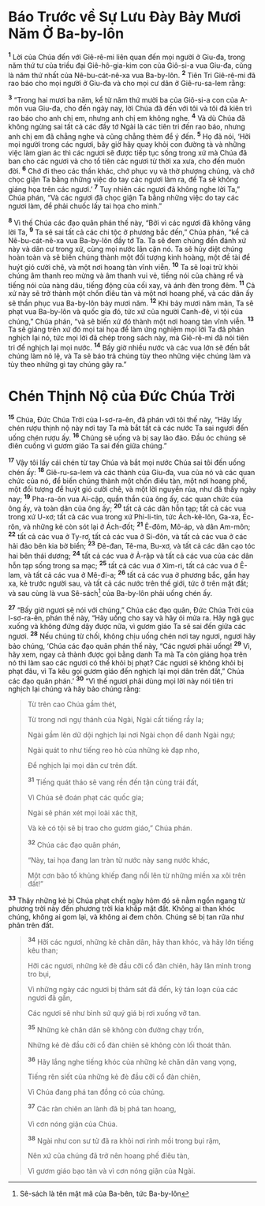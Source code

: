 # Báo Trước về Sự Lưu Ðày Bảy Mươi Năm Ở Ba-by-lôn

<sup><b>1</b></sup> Lời của Chúa đến với Giê-rê-mi liên quan đến mọi người ở Giu-đa, trong năm thứ tư của triều đại Giê-hô-gia-kim con của Giô-si-a vua Giu-đa, cũng là năm thứ nhất của Nê-bu-cát-nê-xa vua Ba-by-lôn. <sup><b>2</b></sup> Tiên Tri Giê-rê-mi đã rao báo cho mọi người ở Giu-đa và cho mọi cư dân ở Giê-ru-sa-lem rằng:

<sup><b>3</b></sup> “Trong hai mươi ba năm, kể từ năm thứ mười ba của Giô-si-a con của A-môn vua Giu-đa, cho đến ngày nay, lời Chúa đã đến với tôi và tôi đã kiên trì rao báo cho anh chị em, nhưng anh chị em không nghe. <sup><b>4</b></sup> Và dù Chúa đã không ngừng sai tất cả các đầy tớ Ngài là các tiên tri đến rao báo, nhưng anh chị em đã chẳng nghe và cũng chẳng thèm để ý đến. <sup><b>5</b></sup> Họ đã nói, ‘Hỡi mọi người trong các ngươi, bây giờ hãy quay khỏi con đường tà và những việc làm gian ác thì các ngươi sẽ được tiếp tục sống trong xứ mà Chúa đã ban cho các ngươi và cho tổ tiên các ngươi từ thời xa xưa, cho đến muôn đời. <sup><b>6</b></sup> Chớ đi theo các thần khác, chớ phục vụ và thờ phượng chúng, và chớ chọc giận Ta bằng những việc do tay các ngươi làm ra, để Ta sẽ không giáng họa trên các ngươi.’ <sup><b>7</b></sup> Tuy nhiên các ngươi đã không nghe lời Ta,” Chúa phán, “Và các ngươi đã chọc giận Ta bằng những việc do tay các ngươi làm, để phải chuốc lấy tai họa cho mình.”

<sup><b>8</b></sup> Vì thế Chúa các đạo quân phán thế này, “Bởi vì các ngươi đã không vâng lời Ta, <sup><b>9</b></sup> Ta sẽ sai tất cả các chi tộc ở phương bắc đến,” Chúa phán, “kể cả Nê-bu-cát-nê-xa vua Ba-by-lôn đầy tớ Ta. Ta sẽ đem chúng đến đánh xứ này và dân cư trong xứ, cùng mọi nước lân cận nó. Ta sẽ hủy diệt chúng hoàn toàn và sẽ biến chúng thành một đối tượng kinh hoàng, một đề tài để huýt gió cười chê, và một nơi hoang tàn vĩnh viễn. <sup><b>10</b></sup> Ta sẽ loại trừ khỏi chúng âm thanh reo mừng và âm thanh vui vẻ, tiếng nói của chàng rể và tiếng nói của nàng dâu, tiếng động của cối xay, và ánh đèn trong đêm. <sup><b>11</b></sup> Cả xứ này sẽ trở thành một chốn điêu tàn và một nơi hoang phế, và các dân ấy sẽ thần phục vua Ba-by-lôn bảy mươi năm. <sup><b>12</b></sup> Khi bảy mươi năm mãn, Ta sẽ phạt vua Ba-by-lôn và quốc gia đó, tức xứ của người Canh-đê, vì tội của chúng,” Chúa phán, “và sẽ biến xứ đó thành một nơi hoang tàn vĩnh viễn. <sup><b>13</b></sup> Ta sẽ giáng trên xứ đó mọi tai họa để làm ứng nghiệm mọi lời Ta đã phán nghịch lại nó, tức mọi lời đã chép trong sách này, mà Giê-rê-mi đã nói tiên tri để nghịch lại mọi nước. <sup><b>14</b></sup> Bấy giờ nhiều nước và các vua lớn sẽ đến bắt chúng làm nô lệ, và Ta sẽ báo trả chúng tùy theo những việc chúng làm và tùy theo những gì tay chúng gây ra.”

# Chén Thịnh Nộ của Ðức Chúa Trời

<sup><b>15</b></sup> Chúa, Ðức Chúa Trời của I-sơ-ra-ên, đã phán với tôi thế này, “Hãy lấy chén rượu thịnh nộ này nơi tay Ta mà bắt tất cả các nước Ta sai ngươi đến uống chén rượu ấy. <sup><b>16</b></sup> Chúng sẽ uống và bị say lảo đảo. Ðầu óc chúng sẽ điên cuồng vì gươm giáo Ta sai đến giữa chúng.”

<sup><b>17</b></sup> Vậy tôi lấy cái chén từ tay Chúa và bắt mọi nước Chúa sai tôi đến uống chén ấy: <sup><b>18</b></sup> Giê-ru-sa-lem và các thành của Giu-đa, vua của nó và các quan chức của nó, để biến chúng thành một chốn điêu tàn, một nơi hoang phế, một đối tượng để huýt gió cười chê, và một lời nguyền rủa, như đã thấy ngày nay; <sup><b>19</b></sup> Pha-ra-ôn vua Ai-cập, quần thần của ông ấy, các quan chức của ông ấy, và toàn dân của ông ấy; <sup><b>20</b></sup> tất cả các dân hỗn tạp; tất cả các vua trong xứ U-xơ; tất cả các vua trong xứ Phi-li-tin, tức Ách-kê-lôn, Ga-xa, Éc-rôn, và những kẻ còn sót lại ở Ách-đốt; <sup><b>21</b></sup> Ê-đôm, Mô-áp, và dân Am-môn; <sup><b>22</b></sup> tất cả các vua ở Ty-rơ, tất cả các vua ở Si-đôn, và tất cả các vua ở các hải đảo bên kia bờ biển; <sup><b>23</b></sup> Ðê-đan, Tê-ma, Bu-xơ, và tất cả các dân cạo tóc hai bên thái dương; <sup><b>24</b></sup> tất cả các vua ở Ả-rập và tất cả các vua của các dân hỗn tạp sống trong sa mạc; <sup><b>25</b></sup> tất cả các vua ở Xim-ri, tất cả các vua ở Ê-lam, và tất cả các vua ở Mê-đi-a; <sup><b>26</b></sup> tất cả các vua ở phương bắc, gần hay xa, kẻ trước người sau, và tất cả các nước trên thế giới, tức ở trên mặt đất; và sau cùng là vua Sê-sách[^1-ca8449c1-056b-494a-a22b-ff26a6b79e9a] của Ba-by-lôn phải uống chén ấy.

<sup><b>27</b></sup> “Bấy giờ ngươi sẽ nói với chúng,” Chúa các đạo quân, Ðức Chúa Trời của I-sơ-ra-ên, phán thế này, “Hãy uống cho say và hãy ói mửa ra. Hãy ngã gục xuống và không đứng dậy được nữa, vì gươm giáo Ta sẽ sai đến giữa các ngươi. <sup><b>28</b></sup> Nếu chúng từ chối, không chịu uống chén nơi tay ngươi, ngươi hãy bảo chúng, ‘Chúa các đạo quân phán thế này, “Các ngươi phải uống! <sup><b>29</b></sup> Vì, hãy xem, ngay cả thành được gọi bằng danh Ta mà Ta còn giáng họa trên nó thì làm sao các ngươi có thể khỏi bị phạt? Các ngươi sẽ không khỏi bị phạt đâu, vì Ta kêu gọi gươm giáo đến nghịch lại mọi dân trên đất,” Chúa các đạo quân phán.’ <sup><b>30</b></sup> “Vì thế ngươi phải dùng mọi lời này nói tiên tri nghịch lại chúng và hãy bảo chúng rằng:

> Từ trên cao Chúa gầm thét,
>
> Từ trong nơi ngự thánh của Ngài, Ngài cất tiếng rầy la;
>
> Ngài gầm lên dữ dội nghịch lại nơi Ngài chọn để danh Ngài ngự;
>
> Ngài quát to như tiếng reo hò của những kẻ đạp nho,
>
> Ðể nghịch lại mọi dân cư trên đất.
>
> <sup><b>31</b></sup> Tiếng quát tháo sẽ vang rền đến tận cùng trái đất,
>
> Vì Chúa sẽ đoán phạt các quốc gia;
>
> Ngài sẽ phán xét mọi loài xác thịt,
>
> Và kẻ có tội sẽ bị trao cho gươm giáo,” Chúa phán.
>
> <sup><b>32</b></sup> Chúa các đạo quân phán,
>
> “Này, tai họa đang lan tràn từ nước này sang nước khác,
>
> Một cơn bão tố khủng khiếp đang nổi lên từ những miền xa xôi trên đất!”

<sup><b>33</b></sup> Thây những kẻ bị Chúa phạt chết ngày hôm đó sẽ nằm ngổn ngang từ phương trời này đến phương trời kia khắp mặt đất. Không ai than khóc chúng, không ai gom lại, và không ai đem chôn. Chúng sẽ bị tan rữa như phân trên đất.

> <sup><b>34</b></sup> Hỡi các ngươi, những kẻ chăn dân, hãy than khóc, và hãy lớn tiếng kêu than;
>
> Hỡi các ngươi, những kẻ đè đầu cỡi cổ đàn chiên, hãy lăn mình trong tro bụi,
>
> Vì những ngày các ngươi bị thảm sát đã đến, kỳ tán loạn của các ngươi đã gần,
>
> Các ngươi sẽ như bình sứ quý giá bị rơi xuống vỡ tan.
>
> <sup><b>35</b></sup> Những kẻ chăn dân sẽ không còn đường chạy trốn,
>
> Những kẻ đè đầu cỡi cổ đàn chiên sẽ không còn lối thoát thân.
>
> <sup><b>36</b></sup> Hãy lắng nghe tiếng khóc của những kẻ chăn dân vang vọng,
>
> Tiếng rên siết của những kẻ đè đầu cỡi cổ đàn chiên,
>
> Vì Chúa đang phá tan đồng cỏ của chúng.
>
> <sup><b>37</b></sup> Các ràn chiên an lành đã bị phá tan hoang,
>
> Vì cơn nóng giận của Chúa.
>
> <sup><b>38</b></sup> Ngài như con sư tử đã ra khỏi nơi rình mồi trong bụi rậm,
>
> Nên xứ của chúng đã trở nên hoang phế điêu tàn,
>
> Vì gươm giáo bạo tàn và vì cơn nóng giận của Ngài.

[^1-ca8449c1-056b-494a-a22b-ff26a6b79e9a]: Sê-sách là tên mật mã của Ba-bên, tức Ba-by-lôn
